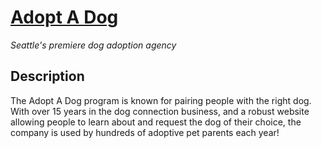 # [Adopt A Dog](https://georgeme.github.io/adopt-a-dog-spring2019/)
*Seattle's premiere dog adoption agency*

## Description

The Adopt A Dog program is known for pairing people with the right dog. With over 15 years in the dog connection business, and a robust website allowing people to learn about and request the dog of their choice, the company is used by hundreds of adoptive pet parents each year!

